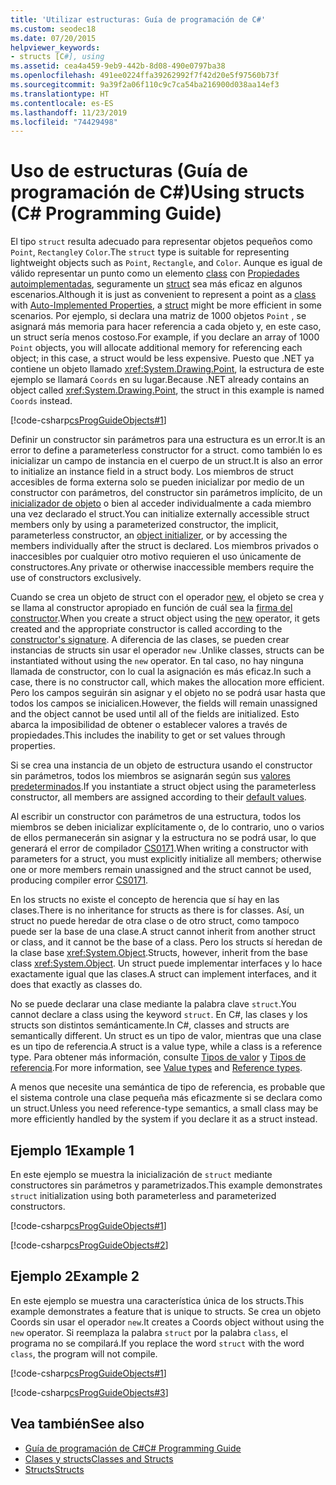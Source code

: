 ```yaml
---
title: 'Utilizar estructuras: Guía de programación de C#'
ms.custom: seodec18
ms.date: 07/20/2015
helpviewer_keywords:
- structs [C#], using
ms.assetid: cea4a459-9eb9-442b-8d08-490e0797ba38
ms.openlocfilehash: 491ee0224ffa39262992f7f42d20e5f97560b73f
ms.sourcegitcommit: 9a39f2a06f110c9c7ca54ba216900d038aa14ef3
ms.translationtype: HT
ms.contentlocale: es-ES
ms.lasthandoff: 11/23/2019
ms.locfileid: "74429498"
---
```

# <a name="using-structs-c-programming-guide"></a><span data-ttu-id="a7390-102">Uso de estructuras (Guía de programación de C#)</span><span class="sxs-lookup"><span data-stu-id="a7390-102">Using structs (C# Programming Guide)</span></span>

<span data-ttu-id="a7390-103">El tipo `struct` resulta adecuado para representar objetos pequeños como `Point`, `Rectangle`y `Color`.</span><span class="sxs-lookup"><span data-stu-id="a7390-103">The `struct` type is suitable for representing lightweight objects such as `Point`, `Rectangle`, and `Color`.</span></span> <span data-ttu-id="a7390-104">Aunque es igual de válido representar un punto como un elemento [class](../../language-reference/keywords/class.md) con [Propiedades autoimplementadas](./auto-implemented-properties.md), seguramente un [struct](../../language-reference/keywords/struct.md) sea más eficaz en algunos escenarios.</span><span class="sxs-lookup"><span data-stu-id="a7390-104">Although it is just as convenient to represent a point as a [class](../../language-reference/keywords/class.md) with [Auto-Implemented Properties](./auto-implemented-properties.md), a [struct](../../language-reference/keywords/struct.md) might be more efficient in some scenarios.</span></span> <span data-ttu-id="a7390-105">Por ejemplo, si declara una matriz de 1000 objetos `Point` , se asignará más memoria para hacer referencia a cada objeto y, en este caso, un struct sería menos costoso.</span><span class="sxs-lookup"><span data-stu-id="a7390-105">For example, if you declare an array of 1000 `Point` objects, you will allocate additional memory for referencing each object; in this case, a struct would be less expensive.</span></span> <span data-ttu-id="a7390-106">Puesto que .NET ya contiene un objeto llamado <xref:System.Drawing.Point>, la estructura de este ejemplo se llamará `Coords` en su lugar.</span><span class="sxs-lookup"><span data-stu-id="a7390-106">Because .NET already contains an object called <xref:System.Drawing.Point>, the struct in this example is named `Coords` instead.</span></span>

[!code-csharp[csProgGuideObjects#1](~/samples/snippets/csharp/VS_Snippets_VBCSharp/csProgGuideObjects/CS/Objects.cs#1)]

<span data-ttu-id="a7390-107">Definir un constructor sin parámetros para una estructura es un error.</span><span class="sxs-lookup"><span data-stu-id="a7390-107">It is an error to define a parameterless constructor for a struct.</span></span> <span data-ttu-id="a7390-108">como también lo es inicializar un campo de instancia en el cuerpo de un struct.</span><span class="sxs-lookup"><span data-stu-id="a7390-108">It is also an error to initialize an instance field in a struct body.</span></span> <span data-ttu-id="a7390-109">Los miembros de struct accesibles de forma externa solo se pueden inicializar por medio de un constructor con parámetros, del constructor sin parámetros implícito, de un [inicializador de objeto](object-and-collection-initializers.md) o bien al acceder individualmente a cada miembro una vez declarado el struct.</span><span class="sxs-lookup"><span data-stu-id="a7390-109">You can initialize externally accessible struct members only by using a parameterized constructor, the implicit, parameterless constructor, an [object initializer](object-and-collection-initializers.md), or by accessing the members individually after the struct is declared.</span></span> <span data-ttu-id="a7390-110">Los miembros privados o inaccesibles por cualquier otro motivo requieren el uso únicamente de constructores.</span><span class="sxs-lookup"><span data-stu-id="a7390-110">Any private or otherwise inaccessible members require the use of constructors exclusively.</span></span>

<span data-ttu-id="a7390-111">Cuando se crea un objeto de struct con el operador [new](../../language-reference/operators/new-operator.md), el objeto se crea y se llama al constructor apropiado en función de cuál sea la [firma del constructor](constructors.md#constructor-syntax).</span><span class="sxs-lookup"><span data-stu-id="a7390-111">When you create a struct object using the [new](../../language-reference/operators/new-operator.md) operator, it gets created and the appropriate constructor is called according to the [constructor's signature](constructors.md#constructor-syntax).</span></span> <span data-ttu-id="a7390-112">A diferencia de las clases, se pueden crear instancias de structs sin usar el operador `new` .</span><span class="sxs-lookup"><span data-stu-id="a7390-112">Unlike classes, structs can be instantiated without using the `new` operator.</span></span> <span data-ttu-id="a7390-113">En tal caso, no hay ninguna llamada de constructor, con lo cual la asignación es más eficaz.</span><span class="sxs-lookup"><span data-stu-id="a7390-113">In such a case, there is no constructor call, which makes the allocation more efficient.</span></span> <span data-ttu-id="a7390-114">Pero los campos seguirán sin asignar y el objeto no se podrá usar hasta que todos los campos se inicialicen.</span><span class="sxs-lookup"><span data-stu-id="a7390-114">However, the fields will remain unassigned and the object cannot be used until all of the fields are initialized.</span></span> <span data-ttu-id="a7390-115">Esto abarca la imposibilidad de obtener o establecer valores a través de propiedades.</span><span class="sxs-lookup"><span data-stu-id="a7390-115">This includes the inability to get or set values through properties.</span></span>

<span data-ttu-id="a7390-116">Si se crea una instancia de un objeto de estructura usando el constructor sin parámetros, todos los miembros se asignarán según sus [valores predeterminados](../../language-reference/keywords/default-values-table.md).</span><span class="sxs-lookup"><span data-stu-id="a7390-116">If you instantiate a struct object using the parameterless constructor, all members are assigned according to their [default values](../../language-reference/keywords/default-values-table.md).</span></span>

<span data-ttu-id="a7390-117">Al escribir un constructor con parámetros de una estructura, todos los miembros se deben inicializar explícitamente o, de lo contrario, uno o varios de ellos permanecerán sin asignar y la estructura no se podrá usar, lo que generará el error de compilador [CS0171](../../misc/cs0171.md).</span><span class="sxs-lookup"><span data-stu-id="a7390-117">When writing a constructor with parameters for a struct, you must explicitly initialize all members; otherwise one or more members remain unassigned and the struct cannot be used, producing compiler error [CS0171](../../misc/cs0171.md).</span></span>

<span data-ttu-id="a7390-118">En los structs no existe el concepto de herencia que sí hay en las clases.</span><span class="sxs-lookup"><span data-stu-id="a7390-118">There is no inheritance for structs as there is for classes.</span></span> <span data-ttu-id="a7390-119">Así, un struct no puede heredar de otra clase o de otro struct, como tampoco puede ser la base de una clase.</span><span class="sxs-lookup"><span data-stu-id="a7390-119">A struct cannot inherit from another struct or class, and it cannot be the base of a class.</span></span> <span data-ttu-id="a7390-120">Pero los structs sí heredan de la clase base <xref:System.Object>.</span><span class="sxs-lookup"><span data-stu-id="a7390-120">Structs, however, inherit from the base class <xref:System.Object>.</span></span> <span data-ttu-id="a7390-121">Un struct puede implementar interfaces y lo hace exactamente igual que las clases.</span><span class="sxs-lookup"><span data-stu-id="a7390-121">A struct can implement interfaces, and it does that exactly as classes do.</span></span>

<span data-ttu-id="a7390-122">No se puede declarar una clase mediante la palabra clave `struct`.</span><span class="sxs-lookup"><span data-stu-id="a7390-122">You cannot declare a class using the keyword `struct`.</span></span> <span data-ttu-id="a7390-123">En C#, las clases y los structs son distintos semánticamente.</span><span class="sxs-lookup"><span data-stu-id="a7390-123">In C#, classes and structs are semantically different.</span></span> <span data-ttu-id="a7390-124">Un struct es un tipo de valor, mientras que una clase es un tipo de referencia.</span><span class="sxs-lookup"><span data-stu-id="a7390-124">A struct is a value type, while a class is a reference type.</span></span> <span data-ttu-id="a7390-125">Para obtener más información, consulte [Tipos de valor](../../language-reference/keywords/value-types.md) y [Tipos de referencia](../../language-reference/keywords/reference-types.md).</span><span class="sxs-lookup"><span data-stu-id="a7390-125">For more information, see [Value types](../../language-reference/keywords/value-types.md) and [Reference types](../../language-reference/keywords/reference-types.md).</span></span>

<span data-ttu-id="a7390-126">A menos que necesite una semántica de tipo de referencia, es probable que el sistema controle una clase pequeña más eficazmente si se declara como un struct.</span><span class="sxs-lookup"><span data-stu-id="a7390-126">Unless you need reference-type semantics, a small class may be more efficiently handled by the system if you declare it as a struct instead.</span></span>

## <a name="example-1"></a><span data-ttu-id="a7390-127">Ejemplo 1</span><span class="sxs-lookup"><span data-stu-id="a7390-127">Example 1</span></span>

<span data-ttu-id="a7390-128">En este ejemplo se muestra la inicialización de `struct` mediante constructores sin parámetros y parametrizados.</span><span class="sxs-lookup"><span data-stu-id="a7390-128">This example demonstrates `struct` initialization using both parameterless and parameterized constructors.</span></span>

[!code-csharp[csProgGuideObjects#1](~/samples/snippets/csharp/VS_Snippets_VBCSharp/csProgGuideObjects/CS/Objects.cs#1)]

[!code-csharp[csProgGuideObjects#2](~/samples/snippets/csharp/VS_Snippets_VBCSharp/csProgGuideObjects/CS/Objects.cs#2)]

## <a name="example-2"></a><span data-ttu-id="a7390-129">Ejemplo 2</span><span class="sxs-lookup"><span data-stu-id="a7390-129">Example 2</span></span>

<span data-ttu-id="a7390-130">En este ejemplo se muestra una característica única de los structs.</span><span class="sxs-lookup"><span data-stu-id="a7390-130">This example demonstrates a feature that is unique to structs.</span></span> <span data-ttu-id="a7390-131">Se crea un objeto Coords sin usar el operador `new`.</span><span class="sxs-lookup"><span data-stu-id="a7390-131">It creates a Coords object without using the `new` operator.</span></span> <span data-ttu-id="a7390-132">Si reemplaza la palabra `struct` por la palabra `class`, el programa no se compilará.</span><span class="sxs-lookup"><span data-stu-id="a7390-132">If you replace the word `struct` with the word `class`, the program will not compile.</span></span>

[!code-csharp[csProgGuideObjects#1](~/samples/snippets/csharp/VS_Snippets_VBCSharp/csProgGuideObjects/CS/Objects.cs#1)]

[!code-csharp[csProgGuideObjects#3](~/samples/snippets/csharp/VS_Snippets_VBCSharp/csProgGuideObjects/CS/Objects.cs#3)]

## <a name="see-also"></a><span data-ttu-id="a7390-133">Vea también</span><span class="sxs-lookup"><span data-stu-id="a7390-133">See also</span></span>

- [<span data-ttu-id="a7390-134">Guía de programación de C#</span><span class="sxs-lookup"><span data-stu-id="a7390-134">C# Programming Guide</span></span>](../index.md)
- [<span data-ttu-id="a7390-135">Clases y structs</span><span class="sxs-lookup"><span data-stu-id="a7390-135">Classes and Structs</span></span>](index.md)
- [<span data-ttu-id="a7390-136">Structs</span><span class="sxs-lookup"><span data-stu-id="a7390-136">Structs</span></span>](structs.md)
